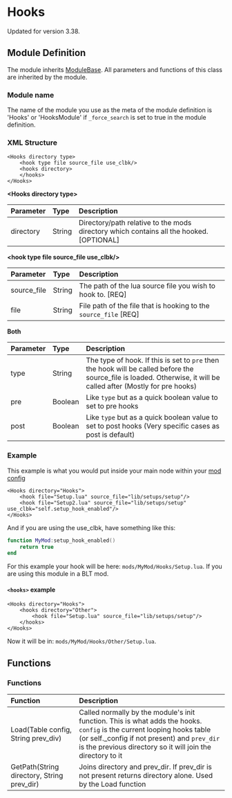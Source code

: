 # Hooks

Updated for version 3.38.

## Module Definition

The module inherits [ModuleBase](https://luffyyy.gitbook.io/beardlib/modules/modulebase). All parameters and functions of this class are inherited by the module.

### Module name

The name of the module you use as the meta of the module definition is 'Hooks' or 'HooksModule' if `_force_search` is set to true in the module definition.

### XML Structure

```markup
<Hooks directory type>
    <hook type file source_file use_clbk/>
    <hooks directory>
    </hooks>
</Hooks>
```

**&lt;Hooks directory type&gt;**

| Parameter | Type | Description |
| :--- | :--- | :--- |
| directory | String | Directory/path relative to the mods directory which contains all the hooked. \[OPTIONAL\] |

**&lt;hook type file source\_file use\_clbk/&gt;**

| Parameter | Type | Description |
| :--- | :--- | :--- |
| source\_file | String | The path of the lua source file you wish to hook to. \[REQ\] |
| file | String | File path of the file that is hooking to the `source_file` \[REQ\] |

**Both**

| Parameter | Type | Description |
| :--- | :--- | :--- |
| type | String | The type of hook. If this is set to `pre` then the hook will be called before the source\_file is loaded. Otherwise, it will be called after \(Mostly for pre hooks\) |
| pre | Boolean | Like `type` but as a quick boolean value to set to pre hooks |
| post | Boolean | Like `type` but as a quick boolean value to set to post hooks \(Very specific cases as post is default\) |

### Example

This example is what you would put inside your main node within your [mod config](https://github.com/GreatBigBushyBeard/PAYDAY-2-BeardLib/wiki/Module-Config)

```markup
<Hooks directory="Hooks">
    <hook file="Setup.lua" source_file="lib/setups/setup"/>
    <hook file="Setup2.lua" source_file="lib/setups/setup" use_clbk="self.setup_hook_enabled"/>
</Hooks>
```

And if you are using the use\_clbk, have something like this:

```lua
function MyMod:setup_hook_enabled()
    return true
end
```

For this example your hook will be here: `mods/MyMod/Hooks/Setup.lua`. If you are using this module in a BLT mod.

#### `<hooks>` example

```markup
<Hooks directory="Hooks">
    <hooks directory="Other">
        <hook file="Setup.lua" source_file="lib/setups/setup"/>
    </hooks>
</Hooks>
```

Now it will be in: `mods/MyMod/Hooks/Other/Setup.lua`.

## Functions

### Functions

| Function | Description |
| :--- | :--- |
| Load\(Table config, String prev\_div\) | Called normally by the module's init function. This is what adds the hooks. `config` is the current looping hooks table \(or self.\_config if not present\) and `prev_dir` is the previous directory so it will join the directory to it |
| GetPath\(String directory, String prev\_dir\) | Joins directory and prev\_dir. If prev\_dir is not present returns directory alone. Used by the Load function |

